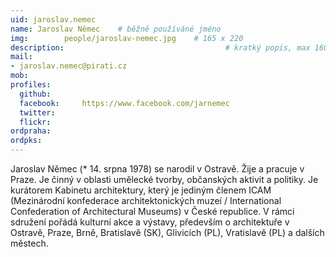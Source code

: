 ```yaml
---
uid: jaroslav.nemec
name: Jaroslav Němec  	# běžně používáné jméno
img: 		people/jaroslav-nemec.jpg    # 165 x 220
description:            	        			# kratký popis, max 160 znaků
mail:
- jaroslav.nemec@pirati.cz
mob:			  
profiles:
  github:     
  facebook: 	https://www.facebook.com/jarnemec
  twitter: 		
  flickr:
ordpraha: 
ordpks: 
---
```


Jaroslav Němec (* 14. srpna 1978) se narodil v Ostravě. Žije a pracuje v Praze. Je činný v oblasti umělecké tvorby, občanských aktivit a politiky. Je kurátorem Kabinetu architektury, který je jediným členem ICAM (Mezinárodní konfederace architektonických muzeí / International Confederation of Architectural Museums) v České republice. V rámci sdružení pořádá kulturní akce a výstavy, především o architektuře v Ostravě, Praze, Brně, Bratislavě (SK), Glivicích (PL), Vratislavě (PL) a dalších městech.
